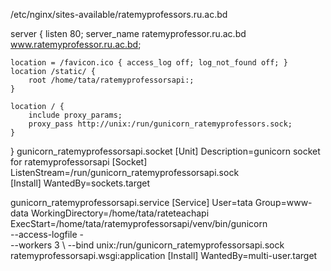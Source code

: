 /etc/nginx/sites-available/ratemyprofessors.ru.ac.bd

server {
    listen 80;
    server_name ratemyprofessor.ru.ac.bd www.ratemyprofessor.ru.ac.bd;

    location = /favicon.ico { access_log off; log_not_found off; }
    location /static/ {
        root /home/tata/ratemyprofessorsapi:;
    }

    location / {
        include proxy_params;
        proxy_pass http://unix:/run/gunicorn_ratemyprofessors.sock;
    }
}
gunicorn_ratemyprofessorsapi.socket
[Unit]
Description=gunicorn socket for ratemyprofessorsapi                                                                                                                                                                                             [Socket]
ListenStream=/run/gunicorn_ratemyprofessorsapi.sock                                                                     
[Install]
WantedBy=sockets.target

gunicorn_ratemyprofessorsapi.service
[Service]
User=tata                                                                                                               Group=www-data                                                                                                          WorkingDirectory=/home/tata/rateteachapi
ExecStart=/home/tata/ratemyprofessorsapi/venv/bin/gunicorn \
          --access-logfile - \
          --workers 3 \                                                                                                           --bind unix:/run/gunicorn_ratemyprofessorsapi.sock \
          ratemyprofessorsapi.wsgi:application                                                                                                                                                                                                  [Install]
WantedBy=multi-user.target